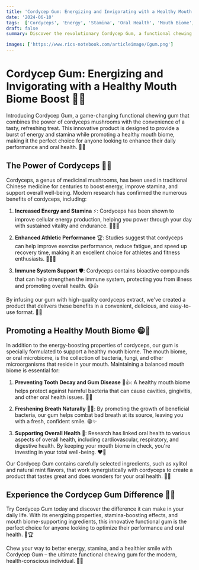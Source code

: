 ```yaml
---
title: 'Cordycep Gum: Energizing and Invigorating with a Healthy Mouth Biome Boost 💪😁'
date: '2024-06-10'
tags:  ['Cordyceps', 'Energy', 'Stamina', 'Oral Health', 'Mouth Biome', 'Functional Gum']
draft: false
summary: Discover the revolutionary Cordycep Gum, a functional chewing gum that delivers a burst of energy and stamina while promoting a healthy mouth biome. Learn about the benefits of this innovative product and how it can help you power through your day with a smile.

images: ['https://www.rics-notebook.com/articleimage/Cgum.png']
---
```


# Cordycep Gum: Energizing and Invigorating with a Healthy Mouth Biome Boost 💪😁

Introducing Cordycep Gum, a game-changing functional chewing gum that combines the power of cordyceps mushrooms with the convenience of a tasty, refreshing treat. This innovative product is designed to provide a burst of energy and stamina while promoting a healthy mouth biome, making it the perfect choice for anyone looking to enhance their daily performance and oral health. 🍄💨

## The Power of Cordyceps 🌿💪

Cordyceps, a genus of medicinal mushrooms, has been used in traditional Chinese medicine for centuries to boost energy, improve stamina, and support overall well-being. Modern research has confirmed the numerous benefits of cordyceps, including:

1. **Increased Energy and Stamina** ⚡: Cordyceps has been shown to improve cellular energy production, helping you power through your day with sustained vitality and endurance. 🏃‍♀️💨

2. **Enhanced Athletic Performance** 🏆: Studies suggest that cordyceps can help improve exercise performance, reduce fatigue, and speed up recovery time, making it an excellent choice for athletes and fitness enthusiasts. 🏋️‍♂️🥇

3. **Immune System Support** 🛡️: Cordyceps contains bioactive compounds that can help strengthen the immune system, protecting you from illness and promoting overall health. 😷👍

By infusing our gum with high-quality cordyceps extract, we've created a product that delivers these benefits in a convenient, delicious, and easy-to-use format. 🍬✨

## Promoting a Healthy Mouth Biome 😁🦠

In addition to the energy-boosting properties of cordyceps, our gum is specially formulated to support a healthy mouth biome. The mouth biome, or oral microbiome, is the collection of bacteria, fungi, and other microorganisms that reside in your mouth. Maintaining a balanced mouth biome is essential for:

1. **Preventing Tooth Decay and Gum Disease** 🦷👍: A healthy mouth biome helps protect against harmful bacteria that can cause cavities, gingivitis, and other oral health issues. 🦠❌

2. **Freshening Breath Naturally** 💨😊: By promoting the growth of beneficial bacteria, our gum helps combat bad breath at its source, leaving you with a fresh, confident smile. 😁✨

3. **Supporting Overall Health** 🌟: Research has linked oral health to various aspects of overall health, including cardiovascular, respiratory, and digestive health. By keeping your mouth biome in check, you're investing in your total well-being. ❤️💪

Our Cordycep Gum contains carefully selected ingredients, such as xylitol and natural mint flavors, that work synergistically with cordyceps to create a product that tastes great and does wonders for your oral health. 🍬🌿

## Experience the Cordycep Gum Difference 💪😁

Try Cordycep Gum today and discover the difference it can make in your daily life. With its energizing properties, stamina-boosting effects, and mouth biome-supporting ingredients, this innovative functional gum is the perfect choice for anyone looking to optimize their performance and oral health. 🌟🏆

Chew your way to better energy, stamina, and a healthier smile with Cordycep Gum – the ultimate functional chewing gum for the modern, health-conscious individual. 💪😁

